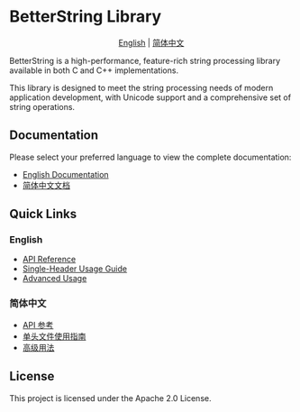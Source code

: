 # BetterString Library

<div align="center">

[English](docs/README_en.md) | [简体中文](docs/README_zh.md)

</div>

BetterString is a high-performance, feature-rich string processing library available in both C and C++ implementations.

This library is designed to meet the string processing needs of modern application development, with Unicode support and a comprehensive set of string operations.

## Documentation

Please select your preferred language to view the complete documentation:

- [English Documentation](docs/README_en.md)
- [简体中文文档](docs/README_zh.md)

## Quick Links

### English

- [API Reference](docs/api_reference_en.md)
- [Single-Header Usage Guide](docs/single_header_usage_en.md)
- [Advanced Usage](docs/advanced_usage_en.md)

### 简体中文

- [API 参考](docs/api_reference_zh.md)
- [单头文件使用指南](docs/single_header_usage_zh.md)
- [高级用法](docs/advanced_usage_zh.md)

## License

This project is licensed under the Apache 2.0 License. 

